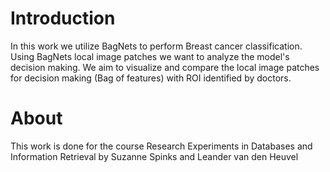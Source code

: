 # Introduction

 In this work we utilize BagNets to perform Breast cancer classification. Using BagNets local image patches we want to analyze the model's decision making. We aim to visualize and compare the local image patches for decision making (Bag of features) with ROI identified by doctors. 

# About
This work is done for the course Research Experiments in Databases and Information Retrieval by Suzanne Spinks and Leander van den Heuvel


